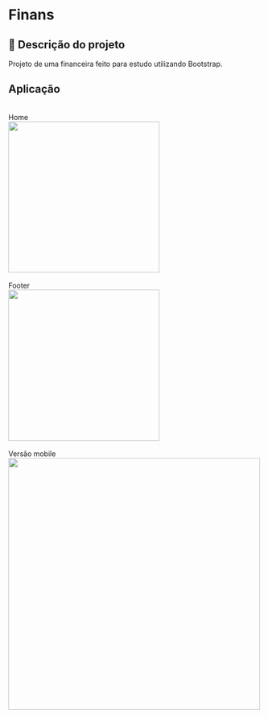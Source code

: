 # Finans

## 🚀 Descrição do projeto

Projeto de uma financeira feito para estudo utilizando Bootstrap.
<br>

## Aplicação

<br>
Home <br>
<img height="300px" src="https://i.imgur.com/DZ9cjrO.png"> <br>
<br>
Footer <br>
<img height="300px" src="https://i.imgur.com/ddMnSnz.png"> <br>
<br>
Versão mobile <br>
<img height="500px" src="https://i.imgur.com/3oFb9ZN.png">
